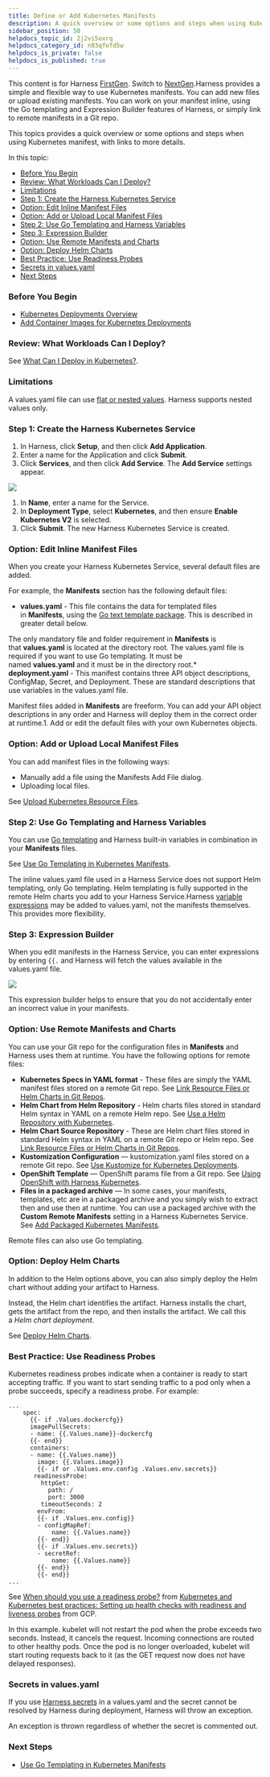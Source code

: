 ```yaml
---
title: Define or Add Kubernetes Manifests
description: A quick overview or some options and steps when using Kubernetes manifests.
sidebar_position: 50
helpdocs_topic_id: 2j2vi5oxrq
helpdocs_category_id: n03qfofd5w
helpdocs_is_private: false
helpdocs_is_published: true
---
```


This content is for Harness [FirstGen](/article/1fjmm4by22). Switch to [NextGen](/category/qfj6m1k2c4).Harness provides a simple and flexible way to use Kubernetes manifests. You can add new files or upload existing manifests. You can work on your manifest inline, using the Go templating and Expression Builder features of Harness, or simply link to remote manifests in a Git repo.

This topics provides a quick overview or some options and steps when using Kubernetes manifest, with links to more details.

In this topic:

* [Before You Begin](https://docs.harness.io/article/2j2vi5oxrq-define-kubernetes-manifests#before_you_begin)
* [Review: What Workloads Can I Deploy?](https://docs.harness.io/article/2j2vi5oxrq-define-kubernetes-manifests#review_what_workloads_can_i_deploy)
* [Limitations](#limitations)
* [Step 1: Create the Harness Kubernetes Service](https://docs.harness.io/article/2j2vi5oxrq-define-kubernetes-manifests#step_1_create_the_harness_kubernetes_service)
* [Option: Edit Inline Manifest Files](https://docs.harness.io/article/2j2vi5oxrq-define-kubernetes-manifests#option_edit_inline_manifest_files)
* [Option: Add or Upload Local Manifest Files](https://docs.harness.io/article/2j2vi5oxrq-define-kubernetes-manifests#option_add_or_upload_local_manifest_files)
* [Step 2: Use Go Templating and Harness Variables](https://docs.harness.io/article/2j2vi5oxrq-define-kubernetes-manifests#step_2_use_go_templating_and_harness_variables)
* [Step 3: Expression Builder](https://docs.harness.io/article/2j2vi5oxrq-define-kubernetes-manifests#step_3_expression_builder)
* [Option: Use Remote Manifests and Charts](https://docs.harness.io/article/2j2vi5oxrq-define-kubernetes-manifests#option_use_remote_manifests_and_charts)
* [Option: Deploy Helm Charts](https://docs.harness.io/article/2j2vi5oxrq-define-kubernetes-manifests#option_deploy_helm_charts)
* [Best Practice: Use Readiness Probes](https://docs.harness.io/article/2j2vi5oxrq-define-kubernetes-manifests#best_practice_use_readiness_probes)
* [Secrets in values.yaml](https://docs.harness.io/article/2j2vi5oxrq-define-kubernetes-manifests#secrets_in_values_yaml)
* [Next Steps](https://docs.harness.io/article/2j2vi5oxrq-define-kubernetes-manifests#next_steps)

### Before You Begin

* [Kubernetes Deployments Overview](/article/wnr5n847b1-kubernetes-overview)
* [Add Container Images for Kubernetes Deployments](/article/6ib8n1n1k6-add-container-images-for-kubernetes-deployments)

### Review: What Workloads Can I Deploy?

See [What Can I Deploy in Kubernetes?](/article/6ujb3c70fh).

### Limitations

A values.yaml file can use [flat or nested values](https://helm.sh/docs/chart_best_practices/values/#flat-or-nested-values). Harness supports nested values only.

### Step 1: Create the Harness Kubernetes Service

1. In Harness, click **Setup**, and then click **Add Application**.
2. Enter a name for the Application and click **Submit**.
3. Click **Services**, and then click **Add Service**. The **Add Service** settings appear.

![](./static/define-kubernetes-manifests-180.png)

1. In **Name**, enter a name for the Service.
2. In **Deployment Type**, select **Kubernetes**, and then ensure **Enable Kubernetes V2** is selected.
3. Click **Submit**. The new Harness Kubernetes Service is created.

### Option: Edit Inline Manifest Files

When you create your Harness Kubernetes Service, several default files are added.

For example, the **Manifests** section has the following default files:

* **values.yaml** - This file contains the data for templated files in **Manifests**, using the [Go text template package](https://godoc.org/text/template). This is described in greater detail below.

The only mandatory file and folder requirement in **Manifests** is that **values.yaml** is located at the directory root. The values.yaml file is required if you want to use Go templating. It must be named **values.yaml** and it must be in the directory root.* **deployment.yaml** - This manifest contains three API object descriptions, ConfigMap, Secret, and Deployment. These are standard descriptions that use variables in the values.yaml file.

Manifest files added in **Manifests** are freeform. You can add your API object descriptions in any order and Harness will deploy them in the correct order at runtime.1. Add or edit the default files with your own Kubernetes objects.

### Option: Add or Upload Local Manifest Files

You can add manifest files in the following ways:

* Manually add a file using the Manifests Add File dialog.
* Uploading local files.

See [Upload Kubernetes Resource Files](/article/2vcxg26xiu-upload-kubernetes-resource-files).

### Step 2: Use Go Templating and Harness Variables

You can use [Go templating](https://godoc.org/text/template) and Harness built-in variables in combination in your **Manifests** files.

See [Use Go Templating in Kubernetes Manifests](/article/mwy6zgz8gu-use-go-templating-in-kubernetes-manifests).

The inline values.yaml file used in a Harness Service does not support Helm templating, only Go templating. Helm templating is fully supported in the remote Helm charts you add to your Harness Service.Harness [variable expressions](/article/9dvxcegm90-variables) may be added to values.yaml, not the manifests themselves. This provides more flexibility.

### Step 3: Expression Builder

When you edit manifests in the Harness Service, you can enter expressions by entering `{{.` and Harness will fetch the values available in the values.yaml file.

![](./static/define-kubernetes-manifests-181.png)

This expression builder helps to ensure that you do not accidentally enter an incorrect value in your manifests.

### Option: Use Remote Manifests and Charts

You can use your Git repo for the configuration files in **Manifests** and Harness uses them at runtime. You have the following options for remote files:

* **Kubernetes Specs in YAML format** - These files are simply the YAML manifest files stored on a remote Git repo. See [Link Resource Files or Helm Charts in Git Repos](/article/yjkkwi56hl-link-resource-files-or-helm-charts-in-git-repos).
* **Helm Chart from Helm Repository** - Helm charts files stored in standard Helm syntax in YAML on a remote Helm repo. See [Use a Helm Repository with Kubernetes](/article/hddm3rgf1y-use-a-helm-repository-with-kubernetes).
* **Helm Chart Source Repository** - These are Helm chart files stored in standard Helm syntax in YAML on a remote Git repo or Helm repo. See [Link Resource Files or Helm Charts in Git Repos](/article/yjkkwi56hl-link-resource-files-or-helm-charts-in-git-repos).
* **Kustomization Configuration** — kustomization.yaml files stored on a remote Git repo. See [Use Kustomize for Kubernetes Deployments](/article/zrz7nstjha-use-kustomize-for-kubernetes-deployments).
* **OpenShift Template** — OpenShift params file from a Git repo. See [Using OpenShift with Harness Kubernetes](/article/p756zrn9vc-using-open-shift-with-harness-kubernetes).
* **Files in a packaged archive** — In some cases, your manifests, templates, etc are in a packaged archive and you simply wish to extract then and use then at runtime. You can use a packaged archive with the **Custom Remote Manifests** setting in a Harness Kubernetes Service. See [Add Packaged Kubernetes Manifests](/article/53qqnebrak-deploy-kubernetes-manifests-packaged-with-artifacts).

Remote files can also use Go templating.

### Option: Deploy Helm Charts

In addition to the Helm options above, you can also simply deploy the Helm chart without adding your artifact to Harness.

Instead, the Helm chart identifies the artifact. Harness installs the chart, gets the artifact from the repo, and then installs the artifact. We call this a *Helm chart deployment*.

See [Deploy Helm Charts](/article/p5om530pe0-deploy-a-helm-chart-as-an-artifact).

### Best Practice: Use Readiness Probes

Kubernetes readiness probes indicate when a container is ready to start accepting traffic. If you want to start sending traffic to a pod only when a probe succeeds, specify a readiness probe. For example:


```
...  
    spec:  
      {{- if .Values.dockercfg}}  
      imagePullSecrets:  
      - name: {{.Values.name}}-dockercfg  
      {{- end}}  
      containers:  
      - name: {{.Values.name}}  
        image: {{.Values.image}}  
        {{- if or .Values.env.config .Values.env.secrets}}  
       readinessProbe:  
         httpGet:  
           path: /  
           port: 3000  
         timeoutSeconds: 2  
        envFrom:  
        {{- if .Values.env.config}}  
        - configMapRef:  
            name: {{.Values.name}}  
        {{- end}}  
        {{- if .Values.env.secrets}}  
        - secretRef:  
            name: {{.Values.name}}  
        {{- end}}  
        {{- end}}  
...
```
See [When should you use a readiness probe?](https://kubernetes.io/docs/concepts/workloads/pods/pod-lifecycle/#when-should-you-use-a-readiness-probe) from [Kubernetes and Kubernetes best practices: Setting up health checks with readiness and liveness probes](https://cloud.google.com/blog/products/gcp/kubernetes-best-practices-setting-up-health-checks-with-readiness-and-liveness-probes) from GCP.

In this example. kubelet will not restart the pod when the probe exceeds two seconds. Instead, it cancels the request. Incoming connections are routed to other healthy pods. Once the pod is no longer overloaded, kubelet will start routing requests back to it (as the GET request now does not have delayed responses).

### Secrets in values.yaml

If you use [Harness secrets](/article/au38zpufhr-secret-management) in a values.yaml and the secret cannot be resolved by Harness during deployment, Harness will throw an exception.

An exception is thrown regardless of whether the secret is commented out.

### Next Steps

* [Use Go Templating in Kubernetes Manifests](/article/mwy6zgz8gu-use-go-templating-in-kubernetes-manifests)

